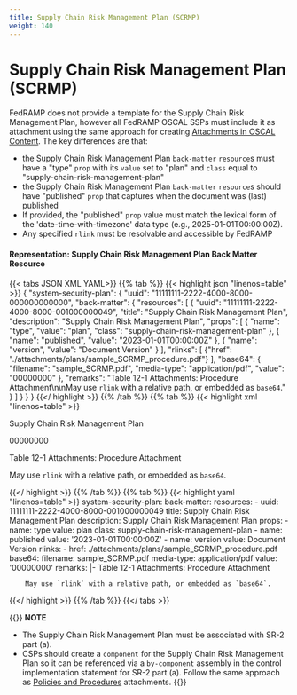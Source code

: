 ```yaml
---
title: Supply Chain Risk Management Plan (SCRMP)
weight: 140
---
```

# Supply Chain Risk Management Plan (SCRMP)

FedRAMP does not provide a template for the Supply Chain Risk Management Plan, however all FedRAMP OSCAL SSPs must include it as attachment using the same approach for creating [Attachments in OSCAL Content](/documentation/general-concepts/oscal-attachments/).  The key differences are that:
- the Supply Chain Risk Management Plan `back-matter` `resource`s must have a "type" `prop` with its `value` set to "plan" and `class` equal to "supply-chain-risk-management-plan"
- the Supply Chain Risk Management Plan `back-matter` `resource`s should have "published" `prop` that captures when the document was (last) published
- If provided, the "published" `prop` value must match the lexical form of the 'date-time-with-timezone' data type (e.g., 2025-01-01T00:00:00Z).
- Any specified `rlink` must be resolvable and accessible by FedRAMP

#### Representation: Supply Chain Risk Management Plan Back Matter Resource
{{< tabs JSON XML YAML>}}
{{% tab %}}
{{< highlight json "linenos=table" >}}
{
    "system-security-plan": {
        "uuid": "11111111-2222-4000-8000-000000000000",
        "back-matter": {
            "resources": [
                {
                    "uuid": "11111111-2222-4000-8000-001000000049",
                    "title": "Supply Chain Risk Management Plan",
                    "description": "Supply Chain Risk Management Plan",
                    "props": [
                        {
                            "name": "type",
                            "value": "plan",
                            "class": "supply-chain-risk-management-plan"
                        },
                        {
                            "name": "published",
                            "value": "2023-01-01T00:00:00Z"
                        },
                        {
                            "name": "version",
                            "value": "Document Version"
                        }
                    ],
                    "rlinks": [
                        {"href": "./attachments/plans/sample_SCRMP_procedure.pdf"}
                    ],
                    "base64": {
                        "filename": "sample_SCRMP.pdf",
                        "media-type": "application/pdf",
                        "value": "00000000"
                    },
                    "remarks": "Table 12-1 Attachments: Procedure Attachment\n\nMay use `rlink` with a relative path, or embedded as `base64`."
                }
            ]
        }
    }
}
{{</ highlight >}}
{{% /tab %}}
{{% tab %}}
{{< highlight xml "linenos=table" >}}
<system-security-plan uuid="11111111-2222-4000-8000-000000000000">
	<back-matter>
        <resource uuid="11111111-2222-4000-8000-001000000049">
            <title>Supply Chain Risk Management Plan</title>
            <description>
                <p>Supply Chain Risk Management Plan</p>
            </description>
            <prop name="type" value="plan" class="supply-chain-risk-management-plan"/>
            <prop name="published" value="2023-01-01T00:00:00Z"/>
            <prop name="version" value="Document Version"/>
            <rlink href="./attachments/plans/sample_SCRMP_procedure.pdf"/>
            <base64 filename="sample_SCRMP.pdf" media-type="application/pdf">00000000</base64>
            <remarks>
                <p>Table 12-1 Attachments: Procedure Attachment</p>
                <p>May use <code>rlink</code> with a relative path, or embedded as <code>base64</code>.</p>
            </remarks>
        </resource>
	</back-matter>
</system-security-plan>
{{</ highlight >}}
{{% /tab %}}
{{% tab %}}
{{< highlight yaml "linenos=table" >}}
system-security-plan:
  back-matter:
    resources:
    - uuid: 11111111-2222-4000-8000-001000000049
      title: Supply Chain Risk Management Plan
      description: Supply Chain Risk Management Plan
      props:
      - name: type
        value: plan
        class: supply-chain-risk-management-plan
      - name: published
        value: '2023-01-01T00:00:00Z'
      - name: version
        value: Document Version
      rlinks:
      - href: ./attachments/plans/sample_SCRMP_procedure.pdf
      base64:
        filename: sample_SCRMP.pdf
        media-type: application/pdf
        value: '00000000'
      remarks: |-
        Table 12-1 Attachments: Procedure Attachment

        May use `rlink` with a relative path, or embedded as `base64`.
{{</ highlight >}}
{{% /tab %}}
{{</ tabs >}}


{{<callout>}}
**NOTE**

- The Supply Chain Risk Management Plan must be associated with SR-2 part (a).
- CSPs should create a `component` for the Supply Chain Risk Management Plan so it can be referenced via a `by-component` assembly in the control implementation statement for SR-2 part (a). Follow the same approach as [Policies and Procedures](/documentation/ssp/oscal-representation/required-attachments/policies-and-procedures) attachments.
{{</callout>}}
